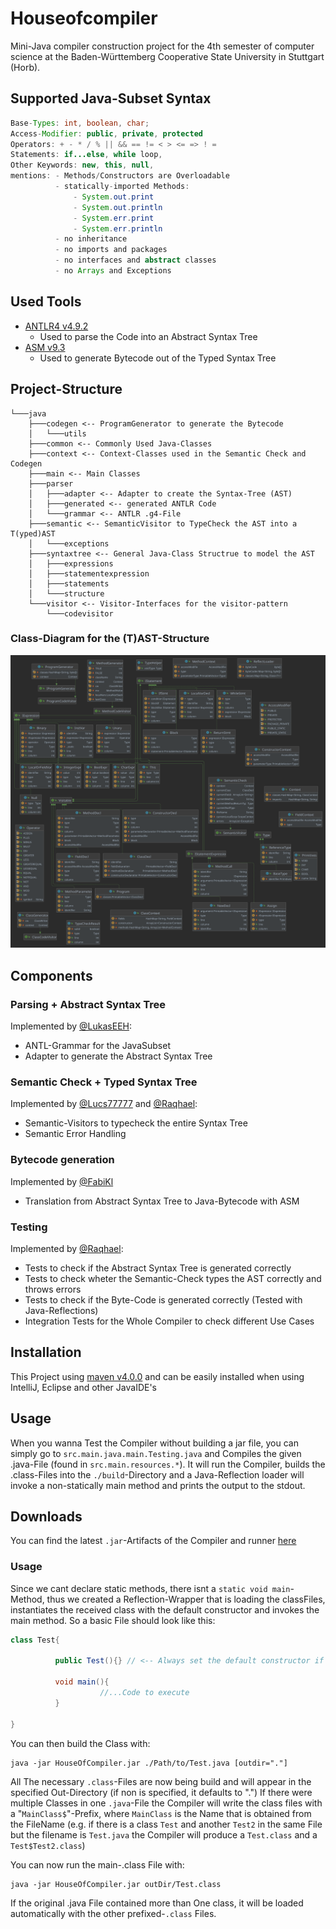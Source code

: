 # Houseofcompiler

Mini-Java compiler construction project for the 4th semester of computer science at the Baden-Württemberg Cooperative State University in Stuttgart (Horb).

## Supported Java-Subset Syntax

```java
Base-Types: int, boolean, char;
Access-Modifier: public, private, protected
Operators: + - * / % || && == != < > <= => ! = 
Statements: if...else, while loop, 
Other Keywords: new, this, null, 
mentions: - Methods/Constructors are Overloadable
          - statically-imported Methods: 
              - System.out.print 
              - System.out.println 
              - System.err.print 
              - System.err.println
          - no inheritance 
          - no imports and packages
          - no interfaces and abstract classes
          - no Arrays and Exceptions
```

## Used Tools

* [ANTLR4 v4.9.2](https://www.antlr.org/)
  * Used to parse the Code into an Abstract Syntax Tree
* [ASM v9.3](https://asm.ow2.io/) 
  * Used to generate Bytecode out of the Typed Syntax Tree 

## Project-Structure

```plain
└───java
    ├───codegen <-- ProgramGenerator to generate the Bytecode
    │   └───utils
    ├───common <-- Commonly Used Java-Classes 
    ├───context <-- Context-Classes used in the Semantic Check and Codegen
    ├───main <-- Main Classes
    ├───parser 
    │   ├───adapter <-- Adapter to create the Syntax-Tree (AST)
    │   ├───generated <-- generated ANTLR Code
    │   └───grammar <-- ANTLR .g4-File
    ├───semantic <-- SemanticVisitor to TypeCheck the AST into a T(yped)AST
    │   └───exceptions
    ├───syntaxtree <-- General Java-Class Structrue to model the AST
    │   ├───expressions
    │   ├───statementexpression
    │   ├───statements
    │   └───structure
    └───visitor <-- Visitor-Interfaces for the visitor-pattern
        └───codevisitor 
```
### Class-Diagram for the (T)AST-Structure
![UML-Diagram](https://github.com/DHBW-Inf20/houseofcompiler/blob/main/class_diagram.svg)

## Components

### Parsing + Abstract Syntax Tree

Implemented by [@LukasEEH](https://github.com/LukasEEH):
* ANTL-Grammar for the JavaSubset
* Adapter to generate the Abstract Syntax Tree


### Semantic Check + Typed Syntax Tree

Implemented by [@Lucs77777](https://github.com/Lucs77777) and [@Raqhael](https://github.com/Raqhael):
* Semantic-Visitors to typecheck the entire Syntax Tree
* Semantic Error Handling

### Bytecode generation

Implemented by [@FabiKl](https://github.com/FabiKl)
* Translation from Abstract Syntax Tree to Java-Bytecode with ASM

### Testing 

Implemented by [@Raqhael](https://github.com/Raqhael):
* Tests to check if the Abstract Syntax Tree is generated correctly
* Tests to check wheter the Semantic-Check types the AST correctly and throws errors
* Tests to check if the Byte-Code is generated correctly (Tested with Java-Reflections)
* Integration Tests for the Whole Compiler to check different Use Cases

## Installation

This Project using [maven v4.0.0](https://maven.apache.org/) and can be easily installed when using IntelliJ, Eclipse and other JavaIDE's

## Usage

When you wanna Test the Compiler without building a jar file, you can simply go to `src.main.java.main.Testing.java` and Compiles the given .java-File (found in `src.main.resources.*`). It will run the Compiler, builds the .class-Files into the `./build`-Directory and a Java-Reflection loader will invoke a non-statically main method and prints the output to the stdout.

## Downloads

You can find the latest `.jar`-Artifacts of the Compiler and runner [here](https://github.com/DHBW-Inf20/houseofcompiler/releases)

### Usage

Since we cant declare static methods, there isnt a `static void main`-Method, thus we created a Reflection-Wrapper that is loading the classFiles, instantiates the received class with the default constructor and invokes the main method. So a basic File should look like this:

```java
class Test{

          public Test(){} // <-- Always set the default constructor if you use one with parameters
          
          void main(){
                    //...Code to execute
          }

}
```

You can then build the Class with:
```
java -jar HouseOfCompiler.jar ./Path/to/Test.java [outdir="."]
````

All The necessary `.class`-Files are now being build and will appear in the specified Out-Directory (if non is specified, it defaults to ".")
If there were multiple Classes in one `.java`-File the Compiler will write the class files with a "`MainClass$`"-Prefix, where `MainClass` is the Name that is obtained from the FileName (e.g. if there is a class `Test` and another `Test2` in the same File but the filename is `Test.java` the Compiler will produce a `Test.class` and a `Test$Test2.class`) 

You can now run the main-.class File with:
```
java -jar HouseOfCompiler.jar outDir/Test.class
```
If the original .java File contained more than One class, it will be loaded automatically with the other prefixed-`.class` Files.



